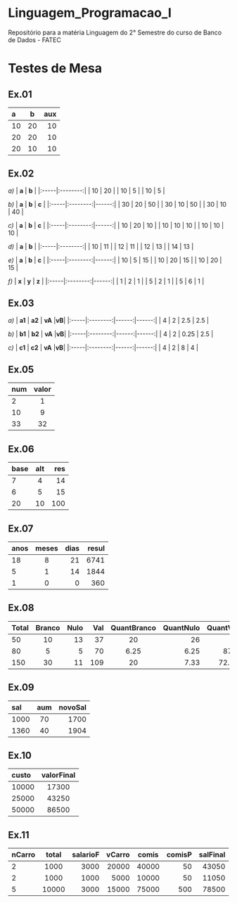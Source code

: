 # Linguagem_Programacao_I
Repositório para a matéria Linguagem do 2° Semestre do curso de Banco de Dados - FATEC

# Testes de Mesa

## Ex.01
| **a** |  **b**  | **aux** |
|:-----|:--------:|------:|
| 10   | 20 |  10 |
| 20   | 20 |  10 |
| 20   | 10 |  10 |

## Ex.02
_a)_
| **a** |  **b**  |
|:-----|:--------:|
| 10   | 20 |
| 10   | 5 |
| 10   | 5 |

_b)_
| **a** |  **b**  | **c** |
|:-----|:--------:|------:|
| 30   | 20 |  50 |
| 30   | 10 |  50 |
| 30  | 10 |  40 |

_c)_
| **a** |  **b**  | **c** |
|:-----|:--------:|------:|
| 10   | 20 |  10 |
| 10   | 10 |  10 |
| 10   | 10 |  10 |

_d)_
| **a** |  **b**  |
|:-----|:--------:|
| 10   | 11 |
| 12   | 11 |
| 12   | 13 |
| 14   | 13 |

_e)_
| **a** |  **b**  | **c** |
|:-----|:--------:|------:|
| 10   | 5 |  15 |
| 10   | 20 |  15 |
| 10   | 20 |  15 |

_f)_
| **x** |  **y**  | **z** |
|:-----|:--------:|------:|
| 1   | 2 |  1 |
| 5   | 2 |  1 |
| 5   | 6 |  1 |

## Ex.03
_a)_
| **a1** |  **a2**  | **vA** |**vB**|
|:-----|:--------:|------:|------:|
| 4   | 2 |  2.5 | 2.5 |


_b)_
| **b1** |  **b2**  | **vA** |**vB**|
|:-----|:--------:|------:|------:|
| 4   | 2 |  0.25 | 2.5 |

_c)_
| **c1** |  **c2**  | **vA** |**vB**|
|:-----|:--------:|------:|------:|
| 4   | 2 |  8 | 4 |

## Ex.05
| **num** |  **valor**  |
|:-----|:--------:|
| 2   | 1 |
| 10   | 9 |
| 33   | 32 |

## Ex.06
| **base** |  **alt**  | **res** |
|:-----|:--------:|------:|
| 7   | 4 |  14 |
| 6   | 5 |  15 |
| 20   | 10 |  100 |

## Ex.07
| **anos** |  **meses**  | **dias** | **resul**|
|:-----|:--------:|------:|------:|
| 18   | 8 |  21 | 6741 |
| 5   | 1 |  14 | 1844 |
| 1   | 0 |  0 | 360 |

## Ex.08
| **Total** |  **Branco**  | **Nulo** | **Val**|  **QuantBranco**  | **QuantNulo** | **QuantVal**|
|:-----|:--------:|------:|------:|:--------:|------:|------:|
| 50   | 10 |  13 | 37 | 20 |  26 | 74 |
| 80   | 5 |  5 | 70 | 6.25 |  6.25 | 87.5 |
| 150   | 30 |  11 | 109 | 20 |  7.33 | 72.66 |

## Ex.09
| **sal** |  **aum**  | **novoSal** |
|:-----|:--------:|------:|
| 1000   | 70 |  1700 |
| 1360   | 40 |  1904 |

## Ex.10
| **custo** |  **valorFinal**  |
|:-----|:--------:|
| 10000   | 17300 |
| 25000   | 43250 |
| 50000   | 86500 |

## Ex.11
| **nCarro** |  **total**  | **salarioF** | **vCarro**|  **comis**  | **comisP** | **salFinal**|
|:-----|:--------:|------:|------:|:--------:|------:|------:|
| 2   | 1000 |  3000 | 20000 | 40000 |  50 | 43050 |
| 2   | 1000 |  1000 | 5000 | 10000 |  50 | 11050 |
| 5   | 10000 |  3000 | 15000 | 75000 |  500 | 78500 |


